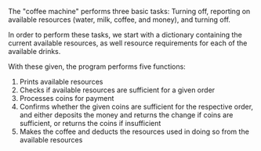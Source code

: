 The "coffee machine" performs three basic tasks: Turning off, reporting on available resources (water, milk, coffee, and money), and turning off.

In order to perform these tasks, we start with a dictionary containing the current available resources, as well resource
requirements for each of the available drinks.

With these given, the program performs five functions:

1) Prints available resources
2) Checks if available resources are sufficient for a given order
3) Processes coins for payment
4) Confirms whether the given coins are sufficient for the respective order, and either deposits the money and returns
    the change if coins are sufficient, or returns the coins if insufficient
5) Makes the coffee and deducts the resources used in doing so from the available resources

